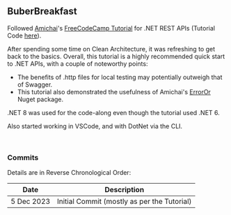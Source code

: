 ## BuberBreakfast

Followed [Amichai](https://github.com/amantinband)'s [FreeCodeCamp Tutorial](https://www.youtube.com/watch?v=PmDJIooZjBE) for .NET REST APIs (Tutorial Code [here](https://github.com/amantinband/buber-breakfast)).

After spending some time on Clean Architecture, it was refreshing to get back to the basics. Overall, this tutorial is a highly recommended quick start to .NET APIs, with a couple of noteworthy points:
- The benefits of .http files for local testing may potentially outweigh that of Swagger.
- This tutorial also demonstrated the usefulness of Amichai's [ErrorOr](https://github.com/amantinband/error-or) Nuget package.

.NET 8 was used for the code-along even though the tutorial used .NET 6.

Also started working in VSCode, and with DotNet via the CLI.

<br />

### Commits

Details are in Reverse Chronological Order:

| Date | Description |
| --- | --- |
| 5 Dec 2023 | Initial Commit (mostly as per the Tutorial) |